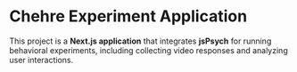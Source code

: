 # Chehre Experiment Application

This project is a **Next.js application** that integrates **jsPsych** for running behavioral experiments, including collecting video responses and analyzing user interactions.
